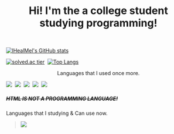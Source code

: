 <h1 align="center">Hi! I'm the a college student studying programming!</h1>

<br>
           
[![lHealMel's GitHub stats](https://github-readme-stats.vercel.app/api?username=lHealMel&show_icons=true&theme=radical)](https://github.com/anuraghazra/github-readme-stats)

[![solved.ac tier](http://mazassumnida.wtf/api/generate_badge?boj=mtn2072)](https://solved.ac/mtn2072)&nbsp;
[![Top Langs](https://github-readme-stats.vercel.app/api/top-langs/?username=lHealMel&layout=compact)](https://github.com/anuraghazra/github-readme-stats)

<p align="center">
Languages that I used once more. <p>
           <img src="https://img.shields.io/badge/Python-3766AB?style=flat-square&logo=Python&logoColor=white" >&nbsp;
           <img src="https://img.shields.io/badge/C-A8B9CC?style=flat-square&logo=C&logoColor=white">&nbsp;
           <img src="https://img.shields.io/badge/Java-007396?style=flat-square&logo=Java&logoColor=white">&nbsp;
           <img src="https://img.shields.io/badge/HTML-E34F26?style=flat-square&logo=HTML5&logoColor=white">&nbsp;
           <img src="https://img.shields.io/badge/CSS-1572B6?style=flat-square&logo=CSS&logoColor=white">

 <h5><s>HTML IS NOT A PROGRAMMING LANGUAGE!</s></h5>

Languages that I studying & Can use now.
><img src="https://img.shields.io/badge/C-A8B9CC?style=flat-square&logo=C&logoColor=white">&nbsp;
